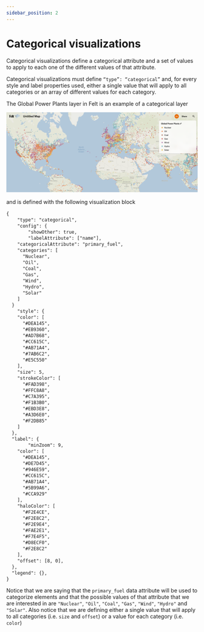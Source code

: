 ```yaml
---
sidebar_position: 2
---
```


# Categorical visualizations

Categorical visualizations define a categorical attribute and a set of values to apply to each one of the different values of that attribute.

Categorical visualizations must define `“type”: “categorical”` and, for every style and label properties used, either a single value that will apply to all categories or an array of different values for each category.

The Global Power Plants layer in Felt is an example of a categorical layer

![Example banner](./../../static/img/global-power-plants-layer.png)

and is defined with the following visualization block

```
{
	"type": "categorical",
	"config": {
		"showOther": true,
		"labelAttribute": ["name"],
    "categoricalAttribute": "primary_fuel",
    "categories": [
      "Nuclear",
      "Oil",
      "Coal",
      "Gas",
      "Wind",
      "Hydro",
      "Solar"
    ]
  }
	"style": {
    "color": [
      "#DEA145",
      "#EB9360",
      "#AD7B68",
      "#CC615C",
      "#AB71A4",
      "#7AB6C2",
      "#E5C550"
    ],
    "size": 5,
    "strokeColor": [
      "#FAD398",
      "#FFC8A8",
      "#C7A395",
      "#F1B3B0",
      "#EBD3E8",
      "#A3D6E0",
      "#F2DB85"
    ]
  },
  "label": {
		"minZoom": 9,
    "color": [
      "#DEA145",
      "#DE7D45",
      "#946E59",
      "#CC615C",
      "#AB71A4",
      "#5B99A6",
      "#CCA929"
    ],
    "haloColor": [
      "#F2E4CE",
      "#F2E8C2",
      "#F2E9E4",
      "#FAE2E1",
      "#F7E4F5",
      "#D8ECF0",
      "#F2E8C2"
    ],
    "offset": [8, 0],
  },
  "legend": {},
}
```

Notice that we are saying that the `primary_fuel` data attribute will be used to categorize elements and that the possible values of that attribute that we are interested in are `"Nuclear"`, `"Oil"`, `"Coal"`, `"Gas"`, `"Wind"`, `"Hydro"` and `"Solar"`. Also notice that we are defining either a single value that will apply to all categories (i.e. `size` and `offset`) or a value for each category (i.e. `color`)